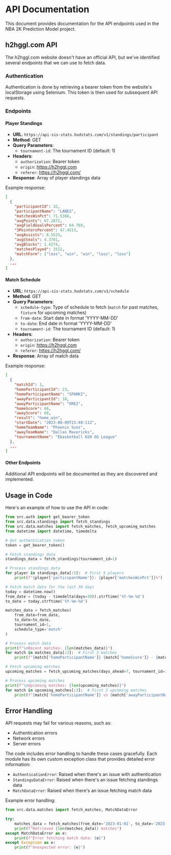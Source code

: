 # API Documentation

This document provides documentation for the API endpoints used in the NBA 2K Prediction Model project.

## h2hggl.com API

The h2hggl.com website doesn't have an official API, but we've identified several endpoints that we can use to fetch data.

### Authentication

Authentication is done by retrieving a bearer token from the website's localStorage using Selenium. This token is then used for subsequent API requests.

### Endpoints

#### Player Standings

- **URL**: `https://api-sis-stats.hudstats.com/v1/standings/participant`
- **Method**: GET
- **Query Parameters**:
  - `tournament-id`: The tournament ID (default: 1)
- **Headers**:
  - `authorization`: Bearer token
  - `origin`: https://h2hggl.com
  - `referer`: https://h2hggl.com/
- **Response**: Array of player standings data

Example response:
```json
[
  {
    "participantId": 32,
    "participantName": "LANES",
    "matchesWinPct": 71.5366,
    "avgPoints": 67.2872,
    "avgFieldGoalsPercent": 64.769,
    "3PointersPercent": 47.4513,
    "avgAssists": 8.5523,
    "avgSteals": 4.3701,
    "avgBlocks": 1.4274,
    "matchesPlayed": 2512,
    "matchForm": ["loss", "win", "win", "loss", "loss"]
  },
  ...
]
```

#### Match Schedule

- **URL**: `https://api-sis-stats.hudstats.com/v1/schedule`
- **Method**: GET
- **Query Parameters**:
  - `schedule-type`: Type of schedule to fetch (`match` for past matches, `fixture` for upcoming matches)
  - `from-date`: Start date in format 'YYYY-MM-DD'
  - `to-date`: End date in format 'YYYY-MM-DD'
  - `tournament-id`: The tournament ID (default: 1)
- **Headers**:
  - `authorization`: Bearer token
  - `origin`: https://h2hggl.com
  - `referer`: https://h2hggl.com/
- **Response**: Array of match data

Example response:
```json
[
  {
    "matchId": 1,
    "homeParticipantId": 23,
    "homeParticipantName": "SPARKZ",
    "awayParticipantId": 18,
    "awayParticipantName": "OREZ",
    "homeScore": 66,
    "awayScore": 60,
    "result": "home_win",
    "startDate": "2023-08-09T21:40:11Z",
    "homeTeamName": "Phoenix Suns",
    "awayTeamName": "Dallas Mavericks",
    "tournamentName": "Ebasketball H2H GG League"
  },
  ...
]
```

#### Other Endpoints

Additional API endpoints will be documented as they are discovered and implemented.

## Usage in Code

Here's an example of how to use the API in code:

```python
from src.auth import get_bearer_token
from src.data.standings import fetch_standings
from src.data.matches import fetch_matches, fetch_upcoming_matches
from datetime import datetime, timedelta

# Get authentication token
token = get_bearer_token()

# Fetch standings data
standings_data = fetch_standings(tournament_id=1)

# Process standings data
for player in standings_data[:5]:  # First 5 players
    print(f"{player['participantName']}: {player['matchesWinPct']}%")

# Fetch match data for the last 30 days
today = datetime.now()
from_date = (today - timedelta(days=30)).strftime('%Y-%m-%d')
to_date = today.strftime('%Y-%m-%d')

matches_data = fetch_matches(
    from_date=from_date,
    to_date=to_date,
    tournament_id=1,
    schedule_type='match'
)

# Process match data
print(f"\nRecent matches: {len(matches_data)}")
for match in matches_data[:3]:  # First 3 matches
    print(f"{match['homeParticipantName']} {match['homeScore']} - {match['awayScore']} {match['awayParticipantName']}")

# Fetch upcoming matches
upcoming_matches = fetch_upcoming_matches(days_ahead=7, tournament_id=1)

# Process upcoming matches
print(f"\nUpcoming matches: {len(upcoming_matches)}")
for match in upcoming_matches[:3]:  # First 3 upcoming matches
    print(f"{match['homeParticipantName']} vs {match['awayParticipantName']}")
```

## Error Handling

API requests may fail for various reasons, such as:
- Authentication errors
- Network errors
- Server errors

The code includes error handling to handle these cases gracefully. Each module has its own custom exception class that provides detailed error information:

- `AuthenticationError`: Raised when there's an issue with authentication
- `StandingsDataError`: Raised when there's an issue fetching standings data
- `MatchDataError`: Raised when there's an issue fetching match data

Example error handling:

```python
from src.data.matches import fetch_matches, MatchDataError

try:
    matches_data = fetch_matches(from_date='2023-01-01', to_date='2023-12-31')
    print(f"Retrieved {len(matches_data)} matches")
except MatchDataError as e:
    print(f"Error fetching match data: {e}")
except Exception as e:
    print(f"Unexpected error: {e}")
```
